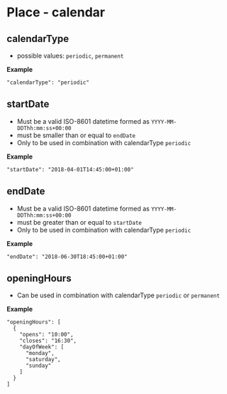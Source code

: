 ---
---

# Place - calendar

## calendarType

* possible values: `periodic`, `permanent`

**Example**

```
"calendarType": "periodic"
```

## startDate

* Must be a valid ISO-8601 datetime formed as `YYYY-MM-DDThh:mm:ss+00:00`
* must be smaller than or equal to `endDate`
* Only to be used in combination with calendarType `periodic`

**Example**

```
"startDate": "2018-04-01T14:45:00+01:00"
```

## endDate

* Must be a valid ISO-8601 datetime formed as `YYYY-MM-DDThh:mm:ss+00:00`
* must be greater than or equal to `startDate`
* Only to be used in combination with calendarType `periodic`

**Example**

```
"endDate": "2018-06-30T18:45:00+01:00"
```

## openingHours

* Can be used in combination with calendarType `periodic` or `permanent`

**Example**

```
"openingHours": [
  {
    "opens": "10:00",
    "closes": "16:30",
    "dayOfWeek": [
      "monday",
      "saturday",
      "sunday"
    ]
  }
]
```
